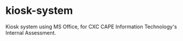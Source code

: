# kiosk-system
Kiosk system using MS Office, for CXC CAPE Information Technology's Internal Assessment.
